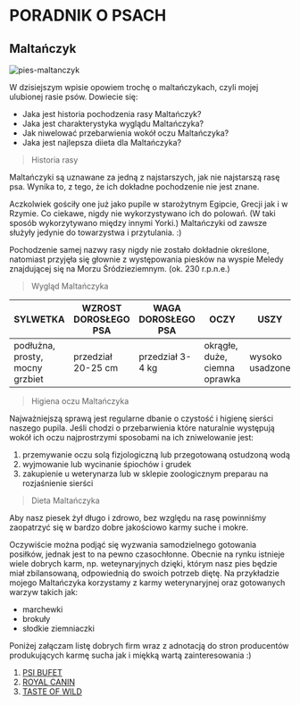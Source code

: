 # PORADNIK O PSACH
##  Maltańczyk 
![pies-maltanczyk](https://user-images.githubusercontent.com/117575685/215075948-7fd6674a-ba55-42ca-885c-4452373dfb52.jpg)

W dzisiejszym wpisie opowiem trochę o maltańczykach, czyli mojej ulubionej rasie psów. Dowiecie się:

- Jaka jest historia pochodzenia rasy Maltańczyk?
- Jaka jest charakterystyka wyglądu Maltańczyka?
- Jak niwelować przebarwienia wokół oczu Maltańczyka?
- Jaka jest najlepsza diieta dla Maltańczyka?




> Historia rasy

Maltańczyki są uznawane za jedną z najstarszych, jak nie najstarszą rasę psa. Wynika to, z tego, że ich dokładne pochodzenie nie jest znane.

Aczkolwiek gościły one już jako pupile w starożytnym Egipcie, Grecji jak i w Rzymie. Co ciekawe, nigdy nie wykorzystywano ich do polowań. (W taki sposób wykorzytywano między innymi Yorki.) Maltańczyki od zawsze służyły jedynie do towarzystwa i przytulania. :) 

Pochodzenie samej nazwy rasy nigdy nie zostało dokładnie określone, natomiast przyjęła się głownie z występowania piesków na wyspie Meledy znajdującej się na Morzu Śródzieziemnym. (ok. 230 r.p.n.e.)


> Wygląd Maltańczyka 

| SYLWETKA | WZROST DOROSŁEGO PSA | WAGA DOROSŁEGO PSA | OCZY | USZY |
| --- | --- | --- | --- | --- |
| podłużna, prosty, mocny grzbiet | przedział 20-25 cm | przedział 3-4 kg | okrągłe, duże, ciemna oprawka | wysoko usadzone |

> Higiena oczu Maltańczyka

Najważniejszą sprawą jest regularne dbanie o czystość i higienę sierści naszego pupila. Jeśli chodzi o przebarwienia które naturalnie występują wokół ich oczu najprostrzymi sposobami na ich zniwelowanie jest:
 1. przemywanie oczu solą fizjologiczną lub przegotowaną ostudzoną wodą
 2. wyjmowanie lub wycinanie śpiochów i grudek
 3. zakupienie u weterynarza lub w sklepie zoologicznym preparau na rozjaśnienie sierści
 
> Dieta Maltańczyka 

Aby nasz piesek żył długo i zdrowo, bez względu na rasę powinniśmy zaopatrzyć się w bardzo dobre jakościowo karmy suche i mokre. 

Oczywiście można podjąć się wyzwania samodzielnego gotowania posiłków, jednak jest to na pewno czasochłonne. Obecnie na rynku istnieje wiele dobrych karm, np. weteynaryjnych dzięki, którym nasz pies będzie miał zbilansowaną, odpowiednią do swoich potrzeb diętę.
Na przykładzie mojego Maltańczyka korzystamy z karmy weterynaryjnej oraz gotowanych warzyw takich jak:
  - marchewki
  - brokuły
  - słodkie ziemniaczki

Poniżej załączam listę dobrych firm wraz z adnotacją do stron producentów produkujących karmę sucha jak i miękką wartą zainteresowania :)
 1. [PSI BUFET](https://psibufet.pl/?code=2google20&utm_source=google&utm_medium=cpc&utm_campaign=070_Prospecting_PsiBuet_mokra_karma_SE&utm_term=070_0001_Karma_Mokra_BRP&gclid=EAIaIQobChMIqvL7ptXn_AIVNgWiAx0qhABREAAYASAAEgK6xfD_BwE&gclsrc=aw.ds)
 2. [ROYAL CANIN](https://www.royalcanin.com/pl/dogs/products?gclid=EAIaIQobChMI_-j7y9Xn_AIVYwWiAx3pkAzzEAAYASAAEgIIe_D_BwE&gclsrc=aw.ds)
 3. [TASTE OF WILD](https://www.zooplus.pl/shop/markowy_sklep/taste_of_the_wild/taste_of_the_wild_pies?mkt_source=287834&gclid=EAIaIQobChMIk7f8oNbn_AIVENGyCh3yYQ9uEAAYAyAAEgI2tPD_BwE)

